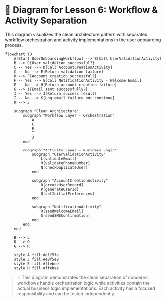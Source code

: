 # 📜 Diagram for Lesson 6: Workflow & Activity Separation

This diagram visualizes the clean architecture pattern with separated workflow orchestration and activity implementations in the user onboarding process.

```mermaid
flowchart TD
    A[Start UserOnboardingWorkflow] --> B[Call UserValidationActivity]
    B --> C{User validation successful?}
    C -- Yes --> D[Call AccountCreationActivity]
    C -- No --> E[Return validation failure]
    D --> F{Account creation successful?}
    F -- Yes --> G[Call NotificationActivity - Welcome Email]
    F -- No --> H[Return account creation failure]
    G --> I{Email sent successfully?}
    I -- Yes --> J[Return success result]
    I -- No --> K[Log email failure but continue]
    K --> J
    
    subgraph "Clean Architecture"
        subgraph "Workflow Layer - Orchestration"
            A
            C
            F
            I
            J
        end
        
        subgraph "Activity Layer - Business Logic"
            subgraph "UserValidationActivity"
                L[validateEmail]
                M[validatePhoneNumber]
                N[checkDuplicateUser]
            end
            
            subgraph "AccountCreationActivity" 
                O[createUserRecord]
                P[generateUserId]
                Q[setInitialPreferences]
            end
            
            subgraph "NotificationActivity"
                R[sendWelcomeEmail]
                S[sendSMSConfirmation]
            end
        end
    end
    
    B --> L
    D --> O
    G --> R
    
    style A fill:#e1f5fe
    style J fill:#e8f5e8
    style E fill:#ffebee
    style H fill:#ffebee
```

> 💡 This diagram demonstrates the clean separation of concerns: workflows handle orchestration logic while activities contain the actual business logic implementations. Each activity has a focused responsibility and can be tested independently. 